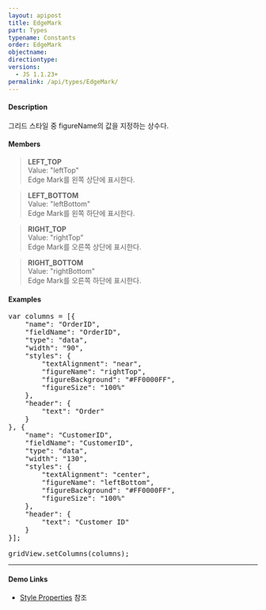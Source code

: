 ```yaml
---
layout: apipost
title: EdgeMark
part: Types
typename: Constants
order: EdgeMark
objectname: 
directiontype: 
versions:
  - JS 1.1.23+
permalink: /api/types/EdgeMark/
---
```


#### Description

그리드 스타일 중 figureName의 값을 지정하는 상수다. 

#### Members

> **LEFT_TOP**   
> Value: "leftTop"   
> Edge Mark를 왼쪽 상단에 표시한다.    

> **LEFT_BOTTOM**  
> Value: "leftBottom"  
> Edge Mark를 왼쪽 하단에 표시한다.    

> **RIGHT_TOP**   
> Value: "rightTop"   
> Edge Mark를 오른쪽 상단에 표시한다.    

> **RIGHT_BOTTOM**  
> Value: "rightBottom"  
> Edge Mark를 오른쪽 하단에 표시한다.    

#### Examples   

<pre class="prettyprint">
var columns = [{
    "name": "OrderID",
    "fieldName": "OrderID",
    "type": "data",
    "width": "90",
    "styles": {
        "textAlignment": "near",
        "figureName": "rightTop", 
        "figureBackground": "#FF0000FF", 
        "figureSize": "100%"
    },
    "header": {
        "text": "Order"
    }
}, {
    "name": "CustomerID",
    "fieldName": "CustomerID",
    "type": "data",
    "width": "130",
    "styles": {
        "textAlignment": "center",
        "figureName": "leftBottom", 
        "figureBackground": "#FF0000FF", 
        "figureSize": "100%"
    },
    "header": {
        "text": "Customer ID"
    }
}];

gridView.setColumns(columns);
</pre>

---

#### Demo Links

* [Style Properties](http://demo.realgrid.com/GridStyle/StyleProperties/) 참조  
